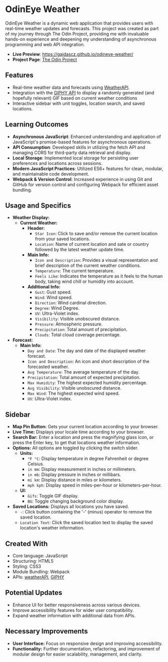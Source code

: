 # OdinEye Weather

OdinEye Weather is a dynamic web application that provides users with real-time weather updates and forecasts. This project was created as part of my journey through The Odin Project, providing me with invaluable hands-on experience and deepening my understanding of asynchronous programming and web API integration.

- **Live Preview**: https://gajdascz.github.io/odineye-weather/
- **Project Page**: [The Odin Project](https://www.theodinproject.com/lessons/node-path-javascript-weather-app)

## Features

- Real-time weather data and forecasts using [WeatherAPI](https://www.weatherapi.com/docs/).
- Integration with the [GIPHY API](https://giphy.com/) to display a randomly generated (and hopefully relevant) GIF based on current weather conditions
- Interactive sidebar with unit toggles, location search, and saved locations.

## Learning Outcomes

- **Asynchronous JavaScript**: Enhanced understanding and application of JavaScript's promise-based features for asynchronous operations.
- **API Consumption**: Developed skills in utilizing the fetch API and managing CORS for third-party data retrieval and display.
- **Local Storage**: Implemented local storage for persisting user preferences and locations across sessions.
- **Modern JavaScript Practices**: Utilized ES6+ features for clean, modular, and maintainable code development.
- **Webpack & Version Control**: Increased experience in using Git and GitHub for version control and configuring Webpack for efficient asset bundling.

## Usage and Specifics

- **Weather Display:**
  - **Current Weather:**
    - **Header:**
      - `Star Icon`: Click to save and/or remove the current location from your saved locations.
      - `Location`: Name of current location and sate or country followed by the latest weather update time.
    - **Main Info:**
      - `Icon and Description`: Provides a visual representation and brief description of the current weather conditions.
      - `Temperature`: The current temperature.
      - `Feels Like`: Indicates the temperature as it feels to the human body, taking wind chill or humidity into account.
    - **Additional Info:**
      - `Gust`: Gust speed.
      - `Wind`: Wind speed.
      - `Direction`: Wind cardinal direction.
      - `Degree`: Wind Degree.
      - `UV`: Ultra-Violet index.
      - `Visibility`: Visible unobscured distance.
      - `Pressure`: Atmospheric pressure.
      - `Precipitation`: Total amount of precipitation.
      - `Clouds`: Total cloud coverage percentage.
- **Forecast:**
  - **Main Info:**
    - `Day and Date`: The day and date of the displayed weather forecast.
    - `Icon and Description`: An icon and short description of the forecasted weather.
    - `Avg Temperature`: The average temperature of the day.
    - `Precipitation`: Total amount of expected precipitation.
    - `Max Humidity`: The highest expected humidity percentage.
    - `Avg Visibility`: Visible unobscured distance.
    - `Max Wind`: The highest expected wind speed.
    - `UV`: Ultra-Violet index.

## Sidebar

- **Map Pin Button:** Gets your current location according to your browser.
- **Live Time:** Displays your locale time according to your browser.
- **Search Bar:** Enter a location and press the magnifying glass icon, or press the Enter key, to get that locations weather information.
- **Options:** All options are toggled by clicking the switch slider.
  - **Units:**
    - `°F °C`: Display temperature in degree Fahrenheit or degree Celsius.
    - `in mm`: Display measurement in inches or millimeters.
    - `in mb`: Display pressure in inches or millibars.
    - `mi km`: Display distance in miles or kilometers.
    - `mph kph`: Display speed in miles-per-hour or kilometers-per-hour.
  - **UI:**
    - `Gifs`: Toggle GIF display.
    - `BG`: Toggle changing background color display.
- **Saved Locations:** Displays all locations you have saved.
  - `-`: Click button containing the '-' (minus) operator to remove the saved location.
  - `Location Text`: Click the saved location text to display the saved location's weather information.

## Created With

- Core language: JavaScript
- Structuring: HTML5
- Styling: CSS3
- Module Bundling: Webpack
- APIs: [weatherAPI](https://www.weatherapi.com/docs/), [GIPHY](https://giphy.com/)

## Potential Updates

- Enhance UI for better responsiveness across various devices.
- Improve accessibility features for wider user compatibility.
- Expand weather information with additional data from APIs.

## Necessary Improvements

- **User Interface:** Focus on responsive design and improving accessibility.
- **Functionality:** Further documentation, refactoring, and improvement of modular design for easier scalability, management, and clarity.
